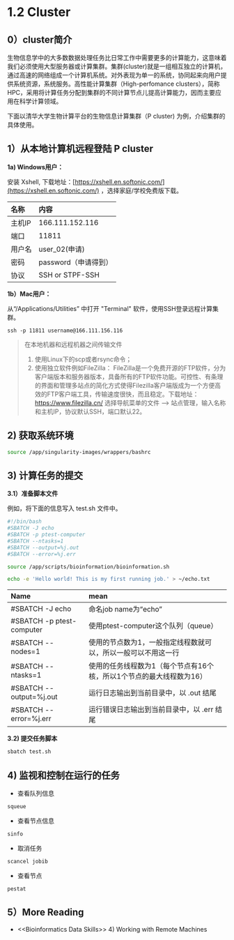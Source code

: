# 1.2 Cluster

## 0）cluster简介

生物信息学中的大多数数据处理任务比日常工作中需要更多的计算能力，这意味着我们必须使用大型服务器或计算集群。集群\(cluster\)就是一组相互独立的计算机，通过高速的网络组成一个计算机系统。对外表现为单一的系统，协同起来向用户提供系统资源，系统服务。高性能计算集群（High-perfomance clusters），简称HPC，采用将计算任务分配到集群的不同计算节点儿提高计算能力，因而主要应用在科学计算领域。


下面以清华大学生物计算平台的生物信息计算集群（P cluster) 为例，介绍集群的具体使用。


## 1）从本地计算机远程登陆 P cluster

**1a\) Windows用户：**

安装 Xshell, 下载地址：[https://xshell.en.softonic.com/](https://xshell.en.softonic.com/) ，选择家庭/学校免费版下载。

| 名称 | 内容 |
| :--- | :--- |
| 主机IP | 166.111.152.116 |
| 端口 | 11811 |
| 用户名 | user\_02\(申请\) |
| 密码 | password（申请得到） |
| 协议 | SSH or STPF-SSH |


**1b）Mac用户：**

从“/Applications⁩/⁨Utilities” 中打开 "Terminal" 软件，使用SSH登录远程计算集群。

`ssh -p 11811 username@166.111.156.116`

> 在本地机器和远程机器之间传输文件
> 1. 使用Linux下的scp或者rsync命令；
> 2. 使用独立软件例如FileZilla：
> FileZilla是一个免费开源的FTP软件，分为客户端版本和服务器版本，具备所有的FTP软件功能。可控性、有条理的界面和管理多站点的简化方式使得Filezilla客户端版成为一个方便高效的FTP客户端工具，传输速度很快，而且稳定。下载地址：https://www.filezilla.cn/ 选择导航菜单的文件 --> 站点管理，输入名称和主机IP，协议默认SSH，端口默认22。


## 2) 获取系统环境

```bash
source /app/singularity-images/wrappers/bashrc
```

## 3) 计算任务的提交

**3.1）准备脚本文件**

例如，将下面的信息写入 test.sh 文件中。

```sh
#!/bin/bash
#SBATCH -J echo
#SBATCH -p ptest-computer
#SBATCH --ntasks=1
#SBATCH --output=%j.out
#SBATCH --error=%j.err

source /app/scripts/bioinformation/bioinformation.sh

echo -e 'Hello world! This is my first running job.' > ~/echo.txt

```

| Name | mean |
|:-|:-|
|#SBATCH -J echo | 命名job name为“echo” |
|#SBATCH -p ptest-computer | 使用ptest-computer这个队列（queue） |
|#SBATCH --nodes=1 | 使用的节点数为1，一般指定线程数就可以，所以一般可以不用这一行 |
|#SBATCH --ntasks=1 | 使用的任务线程数为1（每个节点有16个核，所以1个节点的最大线程数为16） |
|#SBATCH --output=%j.out | 运行日志输出到当前目录中，以 .out 结尾 |
|#SBATCH --error=%j.err | 运行错误日志输出到当前目录中，以 .err 结尾 |

**3.2) 提交任务脚本**

```sh
sbatch test.sh
```

## 4) 监视和控制在运行的任务

* 查看队列信息

```sh
squeue
```

* 查看节点信息

```sh
sinfo
```

* 取消任务

```sh
scancel jobib
```

* 查看节点
```sh
pestat
```



## 5）More Reading

*  &lt;&lt;Bioinformatics Data Skills&gt;&gt;  4\) Working with Remote Machines
